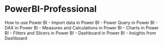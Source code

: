 # PowerBI-Professional
How to use Power BI - Import data in Power BI - Power Query in Power BI - DAX in Power BI - Measures and Calculations in Power BI - Charts in Power BI - Filters and Slicers in Power BI - Dashboard in Power BI  - Insights from Dashboard 
